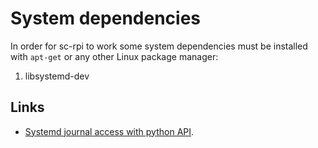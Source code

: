 # System dependencies

In order for sc-rpi to work some system dependencies must be installed with `apt-get` or any other Linux package manager:

1. libsystemd-dev

## Links

- [Systemd journal access with python API](https://stackoverflow.com/questions/58753748/systemd-journal-access-with-python-api).
